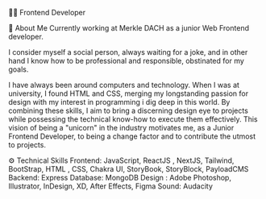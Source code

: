 👨‍💻 Frontend Developer

🚀 About Me
Currently working at Merkle DACH as a junior Web Frontend developer.

I consider myself a social person, always waiting for a joke, and in other hand I know how to be professional and responsible, obstinated for my goals.

I have always been around computers and technology. When I was at university, I found HTML and CSS, merging my longstanding passion for design with my interest in programming i dig deep in this world. 
By combining these skills, I aim to bring a discerning design eye to projects while possessing the technical know-how to execute them effectively. 
This vision of being a "unicorn" in the industry motivates me, as a Junior Frontend Developer, to being a change factor and to contribute the utmost to projects.

⚙️ Technical Skills
Frontend: JavaScript, ReactJS , NextJS, Tailwind, BootStrap, HTML , CSS, Chakra UI, StoryBook, StoryBlock, PayloadCMS
Backend: Express
Database: MongoDB
Design : Adobe Photoshop, Illustrator, InDesign, XD, After Effects, Figma
Sound: Audacity
